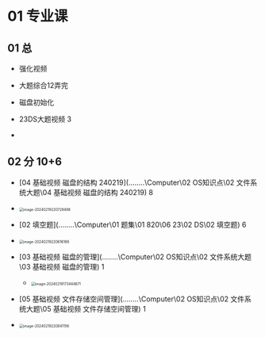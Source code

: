# 01 专业课

 

## 01 总

 * 强化视频
  
 * 大题综合12弄完
  
 * 磁盘初始化
  
 * 23DS大题视频 3
  
 * 
  
   

## 02 分 10+6

*   [04 基础视频 磁盘的结构 240219](..\..\..\..\Computer\02 OS知识点\02 文件系统大题\04 基础视频 磁盘的结构 240219) 8
  * <img src="https://cvp.oss-cn-shanghai.aliyuncs.com/picgo/202402192207566.png" alt="image-20240219220728486" style="zoom:50%;" />

*   [02 填空题](..\..\..\..\Computer\01 题集\01 820\06 23\02 DS\02 填空题) 6
   *  <img src="https://cvp.oss-cn-shanghai.aliyuncs.com/picgo/202402192206226.png" alt="image-20240219220616169" style="zoom:50%;" />

*  [03 基础视频 磁盘的管理](..\..\..\..\Computer\02 OS知识点\02 文件系统大题\03 基础视频 磁盘的管理) 1
   *  <img src="https://cvp.oss-cn-shanghai.aliyuncs.com/picgo/202402191734730.png" alt="image-20240219173444671" style="zoom:50%;" />

*  [05 基础视频 文件存储空间管理](..\..\..\..\Computer\02 OS知识点\02 文件系统大题\05 基础视频 文件存储空间管理) 1
  * <img src="https://cvp.oss-cn-shanghai.aliyuncs.com/picgo/202402192208201.png" alt="image-20240219220841156" style="zoom:50%;" />
